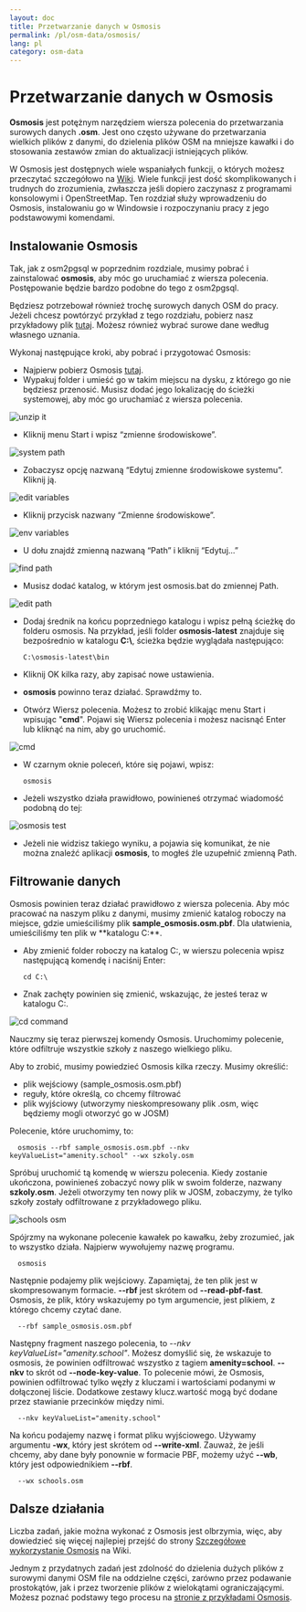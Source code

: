 ```yaml
---
layout: doc
title: Przetwarzanie danych w Osmosis
permalink: /pl/osm-data/osmosis/
lang: pl
category: osm-data
---
```


Przetwarzanie danych w Osmosis
===============================

**Osmosis** jest potężnym narzędziem wiersza polecenia do przetwarzania surowych danych **.osm**. Jest ono często używane do przetwarzania wielkich plików z danymi, do dzielenia plików OSM na mniejsze kawałki i do stosowania zestawów zmian do aktualizacji istniejących plików.  

W Osmosis jest dostępnych wiele wspaniałych funkcji, o których możesz przeczytać szczegółowo na [Wiki](http://wiki.openstreetmap.org/wiki/Osmosis/Detailed_Usage_0.41). Wiele funkcji jest dość skomplikowanych i trudnych do zrozumienia, zwłaszcza jeśli dopiero zaczynasz z programami konsolowymi i OpenStreetMap. Ten rozdział służy wprowadzeniu do Osmosis, instalowaniu go w Windowsie i rozpoczynaniu pracy z jego podstawowymi komendami.  

Instalowanie Osmosis
----------------

Tak, jak z osm2pgsql w poprzednim rozdziale, musimy pobrać i zainstalować **osmosis**, aby móc go uruchamiać z wiersza polecenia. Postępowanie będzie bardzo podobne do tego z osm2pgsql.  

Będziesz potrzebował również trochę surowych danych OSM do pracy. Jeżeli chcesz powtórzyć przykład z tego rozdziału, pobierz nasz przykładowy plik [tutaj](/files/sample_osmosis.osm.pbf). Możesz również wybrać surowe dane według własnego uznania.  

Wykonaj następujące kroki, aby pobrać i przygotować Osmosis:  

- Najpierw pobierz Osmosis [tutaj](http://bretth.dev.openstreetmap.org/osmosis-build/osmosis-latest.zip).  
- Wypakuj folder i umieść go w takim miejscu na dysku, z którego go nie będziesz przenosić. Musisz dodać jego lokalizację do ścieżki systemowej, aby móc go uruchamiać z wiersza polecenia.  

![unzip it][]

- Kliknij menu Start i wpisz “zmienne środowiskowe”.  

![system path][]

- Zobaczysz opcję nazwaną “Edytuj zmienne środowiskowe systemu”. Kliknij ją.  

![edit variables][]

- Kliknij przycisk nazwany “Zmienne środowiskowe”.  

![env variables][]

- U dołu znajdź zmienną nazwaną “Path” i kliknij “Edytuj...”  

![find path][]

- Musisz dodać katalog, w którym jest osmosis.bat do zmiennej Path.  

![edit path][]

- Dodaj średnik na końcu poprzedniego katalogu i wpisz pełną ścieżkę do folderu osmosis.  Na przykład, jeśli folder **osmosis-latest** znajduje się 	bezpośrednio w katalogu **C:\\**, ścieżka będzie wyglądała następująco:  
	
      C:\osmosis-latest\bin

- Kliknij OK kilka razy, aby zapisać nowe ustawienia.  
- **osmosis** powinno teraz działać. Sprawdźmy to.  
- Otwórz Wiersz polecenia. Możesz to zrobić klikając menu Start i wpisując "**cmd**". Pojawi się Wiersz polecenia i możesz nacisnąć Enter lub kliknąć na nim, aby go uruchomić.  

![cmd][]

- W czarnym oknie poleceń, które się pojawi, wpisz:  

      osmosis

- Jeżeli wszystko działa prawidłowo, powinieneś otrzymać wiadomość podobną do tej:  

![osmosis test][]

- Jeżeli nie widzisz takiego wyniku, a pojawia się komunikat, że nie można znaleźć aplikacji **osmosis**, to mogłeś źle uzupełnić zmienną Path.  

Filtrowanie danych
---------------

Osmosis powinien teraz działać prawidłowo z wiersza polecenia. Aby móc pracować na naszym pliku z danymi, musimy zmienić katalog roboczy na miejsce, gdzie umieściliśmy plik **sample_osmosis.osm.pbf**. Dla ułatwienia, umieściliśmy ten plik w **katalogu C:\**.  

- Aby zmienić folder roboczy na katalog C:\, w wierszu polecenia wpisz następującą komendę i naciśnij Enter:  

      cd C:\
    
- Znak zachęty powinien się zmienić, wskazując, że jesteś teraz w katalogu C:\.  

![cd command][]

Nauczmy się teraz pierwszej komendy Osmosis. Uruchomimy polecenie, które odfiltruje wszystkie szkoły z naszego wielkiego pliku.  

Aby to zrobić, musimy powiedzieć Osmosis kilka rzeczy. Musimy określić:  

- plik wejściowy (sample_osmosis.osm.pbf)  
- reguły, które określą, co chcemy filtrować  
- plik wyjściowy (utworzymy nieskompresowany plik .osm, więc będziemy mogli otworzyć go w JOSM)  

Polecenie, które uruchomimy, to:  

      osmosis --rbf sample_osmosis.osm.pbf --nkv keyValueList="amenity.school" --wx szkoly.osm

Spróbuj uruchomić tą komendę w wierszu polecenia. Kiedy zostanie ukończona, powinieneś zobaczyć nowy plik w swoim folderze, nazwany **szkoly.osm**. Jeżeli otworzymy ten nowy plik w JOSM, zobaczymy, że tylko szkoły zostały odfiltrowane z przykładowego pliku.  

![schools osm][]

Spójrzmy na wykonane polecenie kawałek po kawałku, żeby zrozumieć, jak to wszystko działa. Najpierw wywołujemy nazwę programu.

      osmosis

Następnie podajemy plik wejściowy. Zapamiętaj, że ten plik jest w skompresowanym formacie. **--rbf** jest skrótem od **--read-pbf-fast**. Osmosis, że plik, który wskazujemy po tym argumencie, jest plikiem, z którego chcemy czytać dane.  

      --rbf sample_osmosis.osm.pbf

Następny fragment naszego polecenia, to *--nkv keyValueList="amenity.school"*. Możesz domyślić się, że wskazuje to osmosis, że powinien odfiltrować wszystko z tagiem **amenity=school**. **--nkv** to skrót od **--node-key-value**. To polecenie mówi, że Osmosis, powinien odfiltrować tylko węzły z kluczami i wartościami podanymi w dołączonej liście. Dodatkowe zestawy klucz.wartość mogą być dodane przez stawianie przecinków między nimi.  

      --nkv keyValueList="amenity.school"

Na końcu podajemy nazwę i format pliku wyjściowego. Używamy argumentu **-wx**, który jest skrótem od **--write-xml**. Zauważ, że jeśli chcemy, aby dane były ponownie w formacie PBF, możemy użyć **--wb**, który jest odpowiednikiem **--rbf**.  

      --wx schools.osm

Dalsze działania
---------------

Liczba zadań, jakie można wykonać z Osmosis jest olbrzymia, więc, aby dowiedzieć się więcej najlepiej przejść do strony [Szczegółowe wykorzystanie Osmosis](http://wiki.openstreetmap.org/wiki/Osmosis/Detailed_Usage_0.43) na Wiki.  

Jednym z przydatnych zadań jest zdolność do dzielenia dużych plików z surowymi danymi OSM file na oddzielne części, zarówno przez podawanie prostokątów, jak i przez tworzenie plików z wielokątami ograniczającymi. Możesz poznać podstawy tego procesu na [stronie z przykładami Osmosis](http://wiki.openstreetmap.org/wiki/Osmosis/Examples).  

[unzip it]: /images/osm-data/unzip-it.png
[system path]: /images/osm-data/system-path.png
[edit variables]: /images/osm-data/edit-environment-variables.png
[env variables]: /images/osm-data/environment-variables.png
[find path]: /images/osm-data/find-path.png
[edit path]: /images/osm-data/edit-path-variable.png
[cmd]: /images/osm-data/cmd.png
[osmosis test]: /images/osm-data/osmosis-test.png
[cd command]: /images/osm-data/cd-command.png
[schools osm]: /images/osm-data/schools-osm.png


